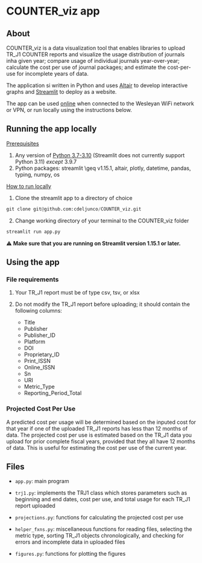 # COUNTER_viz app

## About

COUNTER_viz is a data visualization tool that enables libraries to upload TR_J1 COUNTER reports and visualize the usage distribution of journals inha given year; compare usage of individual journals year-over-year; calculate the cost per use of journal packages; and estimate the cost-per-use for incomplete years of data. 

The application si written in Python and uses [Altair](https://altair-viz.github.io/index.html) to develop interactive graphs and [Streamlit](https://streamlit.io/) to deploy as a website.

The app can be used [online](http://userphp.wesleyan.edu:8501/) when connected to the Wesleyan WiFi network or VPN, or run locally using the instructions below.

## Running the app locally

<u>Prerequisites</u>

1. Any version of [Python 3.7-3.10](https://www.python.org/downloads/) (Streamlit does not currently support Python 3.11) *except* 3.9.7
2. Python packages: streamlit \geq v1.15.1, altair, plotly, datetime, pandas, typing, numpy, os

<u>How to run locally</u>

1. Clone the streamlit app to a directory of choice

```python
git clone git@github.com:cdeljunco/COUNTER_viz.git
```

2. Change working directory of your terminal to the COUNTER_viz folder

```python
streamlit run app.py
```

:warning: **Make sure that you are running on Streamlit version 1.15.1 or later.**

## Using the app

### File requirements

1. Your TR_J1 report must be of type csv, tsv, or xlsx

2. Do not modify the TR_J1 report before uploading; it should contain the following columns:
   
   * Title
   * Publisher
   * Publisher_ID
   * Platform
   * DOI
   * Proprietary_ID
   * Print_ISSN
   * Online_ISSN
   * Sn
   * URI
   * Metric_Type
   * Reporting_Period_Total

### Projected Cost Per Use

A predicted cost per usage will be determined based on the inputed cost for that year if one of the uploaded TR_J1 reports has less than 12 months of data. The projected cost per use is estimated based on the TR_J1 data you upload for prior complete fiscal years, provided that they all have 12 months of data. This is useful for estimating the cost per use of the current year.

## Files

- `app.py`: main program

- `trj1.py`: implements the TRJ1 class which stores parameters such as beginning and end dates, cost per use, and total usage for each TR_J1 report uploaded

- `projections.py`: functions for calculating the projected cost per use

- `helper_fxns.py`: miscellaneous functions for reading files, selecting the metric type, sorting TR_J1 objects chronologically, and checking for errors and incomplete data in uploaded files

- `figures.py`: functions for plotting the figures
